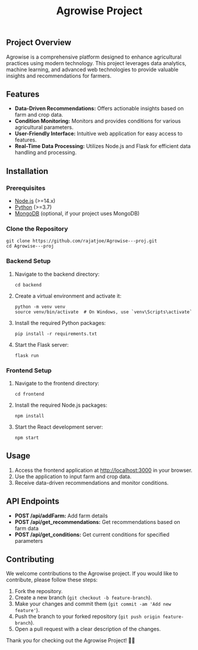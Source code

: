 <!DOCTYPE html>
<html lang="en">
<head>
    <meta charset="UTF-8">
    <meta name="viewport" content="width=device-width, initial-scale=1.0">
<header><h1>Agrowise Project</h1></header>
</head>
<body>
    <div class="container">
        <section class="section">
            <h2>Project Overview</h2>
            <p>Agrowise is a comprehensive platform designed to enhance agricultural practices using modern technology. This project leverages data analytics, machine learning, and advanced web technologies to provide valuable insights and recommendations for farmers.</p>
        </section>
        <section class="section">
            <h2>Features</h2>
            <ul>
                <li><strong>Data-Driven Recommendations:</strong> Offers actionable insights based on farm and crop data.</li>
                <li><strong>Condition Monitoring:</strong> Monitors and provides conditions for various agricultural parameters.</li>
                <li><strong>User-Friendly Interface:</strong> Intuitive web application for easy access to features.</li>
                <li><strong>Real-Time Data Processing:</strong> Utilizes Node.js and Flask for efficient data handling and processing.</li>
            </ul>
        </section>
        <section class="section">
            <h2>Installation</h2>
            <h3>Prerequisites</h3>
            <ul>
                <li><a href="https://nodejs.org/" target="_blank">Node.js</a> (>=14.x)</li>
                <li><a href="https://www.python.org/" target="_blank">Python</a> (>=3.7)</li>
                <li><a href="https://www.mongodb.com/" target="_blank">MongoDB</a> (optional, if your project uses MongoDB)</li>
            </ul>
            <h3>Clone the Repository</h3>
            <div class="code">
                <pre><code>git clone https://github.com/rajatjoe/Agrowise---proj.git
cd Agrowise---proj</code></pre>
            </div>
            <h3>Backend Setup</h3>
            <ol>
                <li>Navigate to the backend directory:
                    <div class="code">
                        <pre><code>cd backend</code></pre>
                    </div>
                </li>
                <li>Create a virtual environment and activate it:
                    <div class="code">
                        <pre><code>python -m venv venv
source venv/bin/activate  # On Windows, use `venv\Scripts\activate`</code></pre>
                    </div>
                </li>
                <li>Install the required Python packages:
                    <div class="code">
                        <pre><code>pip install -r requirements.txt</code></pre>
                    </div>
                </li>
                <li>Start the Flask server:
                    <div class="code">
                        <pre><code>flask run</code></pre>
                    </div>
                </li>
            </ol>
            <h3>Frontend Setup</h3>
            <ol>
                <li>Navigate to the frontend directory:
                    <div class="code">
                        <pre><code>cd frontend</code></pre>
                    </div>
                </li>
                <li>Install the required Node.js packages:
                    <div class="code">
                        <pre><code>npm install</code></pre>
                    </div>
                </li>
                <li>Start the React development server:
                    <div class="code">
                        <pre><code>npm start</code></pre>
                    </div>
                </li>
            </ol>
        </section>
        <section class="section">
            <h2>Usage</h2>
            <ol>
                <li>Access the frontend application at <a href="http://localhost:3000" target="_blank">http://localhost:3000</a> in your browser.</li>
                <li>Use the application to input farm and crop data.</li>
                <li>Receive data-driven recommendations and monitor conditions.</li>
            </ol>
        </section>
        <section class="section">
            <h2>API Endpoints</h2>
            <ul>
                <li><strong>POST /api/addFarm:</strong> Add farm details</li>
                <li><strong>POST /api/get_recommendations:</strong> Get recommendations based on farm data</li>
                <li><strong>POST /api/get_conditions:</strong> Get current conditions for specified parameters</li>
            </ul>
        </section>
        <section class="section">
            <h2>Contributing</h2>
            <p>We welcome contributions to the Agrowise project. If you would like to contribute, please follow these steps:</p>
            <ol>
                <li>Fork the repository.</li>
                <li>Create a new branch (<code>git checkout -b feature-branch</code>).</li>
                <li>Make your changes and commit them (<code>git commit -am 'Add new feature'</code>).</li>
                <li>Push the branch to your forked repository (<code>git push origin feature-branch</code>).</li>
                <li>Open a pull request with a clear description of the changes.</li>
            </ol>
        </section>
        <footer class="footer">
            <p>Thank you for checking out the Agrowise Project! 🙏🏻</p>
        </footer>
    </div>
</body>
</html>
